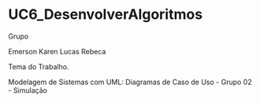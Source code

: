 # UC6_DesenvolverAlgoritmos

Grupo

Emerson
Karen
Lucas
Rebeca

Tema do Trabalho.

Modelagem de Sistemas com UML: Diagramas de Caso de Uso - Grupo 02 - Simulação